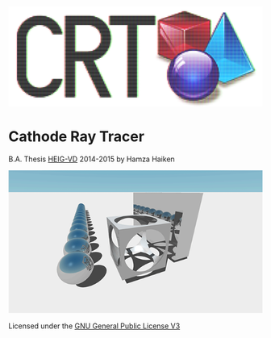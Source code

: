 ![Logo](res/logo/logo.png)

# Cathode Ray Tracer

B.A. Thesis [HEIG-VD](http://www.heig-vd.ch) 2014-2015 by Hamza Haiken

![Zoom animation](doc/img/zoom_small.gif)

Licensed under the [GNU General Public License V3](http://www.gnu.org/licenses/)
